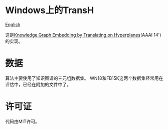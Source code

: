 # Windows上的TransH

[English](/examples/tensorflow/TransH/README.md)

这是[Knowledge Graph Embedding by Translating on Hyperplanes](http://www.aaai.org/ocs/index.php/AAAI/AAAI14/paper/download/8531/8546)(AAAI 14')的实现。

# 数据

算法主要使用了知识图谱的三元组数据集。 WN18和FB15K这两个数据集经常用在评估中，已经在附加的文件中了。

# 许可证

代码由MIT许可。